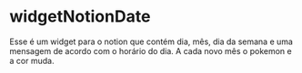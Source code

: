 # widgetNotionDate

Esse é um widget para o notion que contém dia, mês, dia da semana e uma mensagem de acordo com o horário do dia.
A cada novo mês o pokemon e a cor muda.
